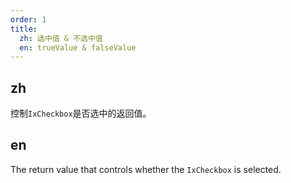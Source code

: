 ```yaml
---
order: 1
title:
  zh: 选中值 & 不选中值
  en: trueValue & falseValue
---
```


## zh

控制`IxCheckbox`是否选中的返回值。

## en

The return value that controls whether the `IxCheckbox` is selected.
